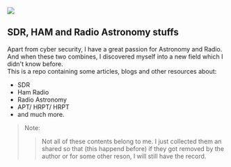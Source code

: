 <img src="https://repository-images.githubusercontent.com/744384056/97683e08-ebaf-4cb7-aa03-ed0dff4efe2f">
<!-- are you here for a flag? well good to see you trying. but if you really interested into radio-astronomy, SDR, radiology, Radio hacking. Feel free to knock me telegram-->
<!-- tg id: https://t.me/lwO_Owl -->

## SDR, HAM and Radio Astronomy stuffs
Apart from cyber security, I have a great passion for Astronomy and Radio.<br>
And when these two combines, I discovered myself into a new field which I didn't know before.<br>
This is a repo containing some articles, blogs and other resources about:
  - SDR
  - Ham Radio
  - Radio Astronomy
  - APT/ HRPT/ HRPT
  - and much more.

> Note:
> > Not all of these contents belong to me. I just collected them an shared so that (this happend before) if they got removed by the author or for some other reson, I will still have the record.
